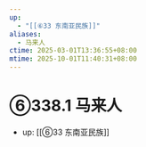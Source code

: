 ```yaml
---
up:
  - "[[⑥33 东南亚民族]]"
aliases:
  - 马来人
ctime: 2025-03-01T13:36:55+08:00
mtime: 2025-10-01T11:40:31+08:00
---
```


# ⑥338.1 马来人

- up: [[⑥33 东南亚民族]]
